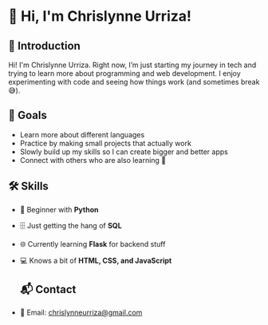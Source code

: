 # 👋 Hi, I'm Chrislynne Urriza!

## 🌟 Introduction
Hi! I'm Chrislynne Urriza. Right now, I’m just starting my journey in tech and trying to learn more about programming and web development. I enjoy experimenting with code and seeing how things work (and sometimes break 😅).

## 🎯 Goals
- Learn more about different languages
- Practice by making small projects that actually work  
- Slowly build up my skills so I can create bigger and better apps  
- Connect with others who are also learning 🚀

## 🛠️ Skills
- 🐍 Beginner with **Python**  
- 🗄️ Just getting the hang of **SQL**  
- 🌐 Currently learning **Flask** for backend stuff  
- 💻 Knows a bit of **HTML, CSS, and JavaScript**

  ## 📬 Contact
- 📧 Email: chrislynneurriza@gmail.com  
